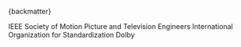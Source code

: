
{backmatter}

<reference anchor="IEEE.754" target="https://standards.ieee.org/standard/754-2019.html">
  <front>
    <title>IEEE Standard for Binary Floating-Point Arithmetic</title>
    <author>
      <organization>IEEE</organization>
    </author>
    <date year="2019" month="June" day="13"/>
  </front>
</reference>

<reference anchor="SMPTE-ST12" target="https://ieeexplore.ieee.org/servlet/opac?punumber=7291027">
  <front>
    <title>SMPTE ST 12-1:2014 Time and Control Code</title>
    <author>
      <organization>Society of Motion Picture and Television Engineers</organization>
    </author>
    <date month="February" year="2014" />
  </front>
  <seriesInfo name="IEEE" value="Standard 754" />
</reference>

<reference anchor="ISO.14496-15">
  <front>
    <title>Information technology — Coding of audio-visual objects — Part 15: Carriage of network abstraction layer (NAL) unit structured video in ISO base media file format</title>
    <author>
      <organization>International Organization for Standardization</organization>
    </author>
    <date month="" year="2014" />
  </front>
  <seriesInfo name="ISO" value="Standard 14496" />
</reference>

<reference anchor="DolbyVisionWithinIso" target="https://www.dolby.com/us/en/technologies/dolby-vision/dolby-vision-bitstreams-within-the-iso-base-media-file-format-v2.1.2.pdf">
  <front>
    <title>Dolby Vision Streams Within the ISO Base MediaFile Format</title>
    <author>
      <organization>Dolby</organization>
    </author>
    <date day="7" month="February" year="2020" />
  </front>
</reference>
